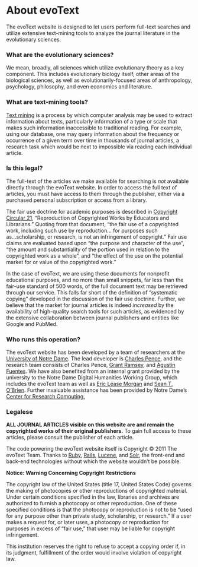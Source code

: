 # About evoText

The evoText website is designed to let users perform full-text searches and utilize extensive text-mining tools to analyze the journal literature in the evolutionary sciences.

### What are the evolutionary sciences?

We mean, broadly, all sciences which utilize evolutionary theory as a key component.  This includes evolutionary biology itself, other areas of the biological sciences, as well as evolutionarily-focused areas of anthropology, psychology, philosophy, and even economics and literature.

### What are text-mining tools?

[Text mining](http://en.wikipedia.org/wiki/Text_mining) is a process by which computer analysis may be used to extract information about texts, particularly information of a type or scale that makes such information inaccessible to traditional reading.  For example, using our database, one may query information about the frequency or occurrence of a given term over time in thousands of journal articles, a research task which would be next to impossible via reading each individual article.

### Is this legal?

The full-text of the articles we make available for searching is _not_ available directly through the evoText website.  In order to access the full text of articles, you must have access to them through the publisher, either via a purchased personal subscription or access from a library.

The fair use doctrine for academic purposes is described in [Copyright Circular 21](www.copyright.gov/circs/circ21.pdf), “Reproduction of Copyrighted Works by Educators and Librarians.”  Quoting from that document, “the fair use of a copyrighted work, including such use by reproduction... for purposes such as...scholarship, or research, is not an infringement of copyright.”  Fair use claims are evaluated based upon “the purpose and character of the use”, “the amount and substantiality of the portion used in relation to the copyrighted work as a whole”, and “the effect of the use on the potential market for or value of the copyrighted work.”

In the case of evoText, we are using these documents for nonprofit educational purposes, and no more than small snippets, far less than the fair-use standard of 500 words, of the full document text may be retrieved through our service.  This falls far short of the definition of “systematic copying” developed in the discussion of the fair use doctrine.  Further, we believe that the market for journal articles is indeed _increased_ by the availability of high-quality search tools for such articles, as evidenced by the extensive collaboration between journal publishers and entities like Google and PubMed.

### Who runs this operation?

The evoText website has been developed by a team of researchers at the [University of Notre Dame](http://www.nd.edu/).  The lead developer is [Charles Pence](http://charlespence.net), and the research team consists of Charles Pence, [Grant Ramsey](http://grantramsey.com), and [Agustin Fuentes](http://anthropology.nd.edu/faculty-staff/fuentes_agustin/index.shtml).  We have also benefited from an internal grant provided by the university to the Notre Dame Digital Humanities Working Group, which includes the evoText team as well as [Eric Lease Morgan](http://www.nd.edu/~emorgan/) and [Sean T. O’Brien](http://seantobrien.wordpress.com/).  Further invaluable assistance has been provided by Notre Dame’s [Center for Research Computing.](http://crc.nd.edu)

### Legalese

**ALL JOURNAL ARTICLES visible on this website are and remain the copyrighted works of their original publishers.**  To gain full access to these articles, please consult the publisher of each article.

The code powering the evoText website itself is Copyright &copy; 2011 The evoText Team.  Thanks to [Ruby](http://www.ruby-lang.org/), [Rails](http://rubyonrails.org/), [Lucene](http://lucene.apache.org/java/docs/index.html), and [Solr](http://lucene.apache.org/solr/), the front-end and back-end technologies without which the website wouldn’t be possible.

**Notice: Warning Concerning Copyright Restrictions**

The copyright law of the United States (title 17, United States Code) governs the making of photocopies or other reproductions of copyrighted material.
Under certain conditions specified in the law, libraries and archives are authorized to furnish a photocopy or other reproduction. One of these specified conditions is that the photocopy or reproduction is not to be “used for any purpose other than private study, scholarship, or research.” If a user makes a request for, or later uses, a photocopy or reproduction for purposes in excess of “fair use,” that user may be liable for copyright infringement.

This institution reserves the right to refuse to accept a copying order if, in its judgment, fulfillment of the order would involve violation of copyright law.
